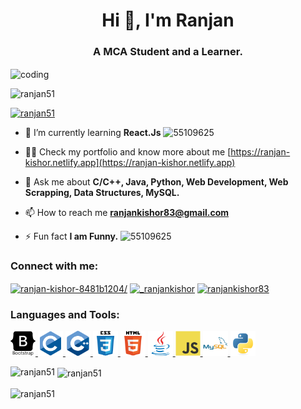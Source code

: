 <h1 align="center">Hi 👋, I'm Ranjan</h1>
<h3 align="center">A MCA Student and a Learner.</h3>
<img align = "center" alt="coding" width="1000" padding-down="10ox" src="https://i.pinimg.com/originals/e1/f3/41/e1f3413bf5036045713341394f617225.gif">

<p align="left"> <img src="https://komarev.com/ghpvc/?username=ranjan51&label=Profile%20views&color=0e75b6&style=flat" alt="ranjan51" /> </p>

<p align="left"> <a href="https://github.com/ryo-ma/github-profile-trophy"><img src="https://github-profile-trophy.vercel.app/?username=ranjan51" alt="ranjan51" /></a> </p>


- 🌱 I’m currently learning **React.Js**
![55109625](https://github.com/ranjan51/ranjan51/assets/73476296/f230524c-0aee-4878-acbc-e668cc7bab45)

- 👨‍💻 Check my portfolio and know more about me [https://ranjan-kishor.netlify.app](https://ranjan-kishor.netlify.app)

- 💬 Ask me about **C/C++, Java, Python, Web Development, Web Scrapping, Data Structures, MySQL.**

- 📫 How to reach me **ranjankishor83@gmail.com**

- ⚡ Fun fact **I am Funny.**
![55109625](https://github.com/ranjan51/ranjan51/assets/73476296/da7b8d42-6167-43e0-bc50-502829b6e471)

<h3 align="left">Connect with me:</h3>
<p align="left">
<a href="https://linkedin.com/in/ranjan-kishor-8481b1204/" target="blank"><img align="center" src="https://raw.githubusercontent.com/rahuldkjain/github-profile-readme-generator/master/src/images/icons/Social/linked-in-alt.svg" alt="ranjan-kishor-8481b1204/" height="30" width="40" /></a>
<a href="https://instagram.com/_ranjankishor" target="blank"><img align="center" src="https://raw.githubusercontent.com/rahuldkjain/github-profile-readme-generator/master/src/images/icons/Social/instagram.svg" alt="_ranjankishor" height="30" width="40" /></a>
<a href="https://www.hackerrank.com/ranjankishor83" target="blank"><img align="center" src="https://raw.githubusercontent.com/rahuldkjain/github-profile-readme-generator/master/src/images/icons/Social/hackerrank.svg" alt="ranjankishor83" height="30" width="40" /></a>
</p>

<h3 align="left">Languages and Tools:</h3>
<p align="left"> <a href="https://getbootstrap.com" target="_blank" rel="noreferrer"> <img src="https://raw.githubusercontent.com/devicons/devicon/master/icons/bootstrap/bootstrap-plain-wordmark.svg" alt="bootstrap" width="40" height="40"/> </a> <a href="https://www.cprogramming.com/" target="_blank" rel="noreferrer"> <img src="https://raw.githubusercontent.com/devicons/devicon/master/icons/c/c-original.svg" alt="c" width="40" height="40"/> </a> <a href="https://www.w3schools.com/cpp/" target="_blank" rel="noreferrer"> <img src="https://raw.githubusercontent.com/devicons/devicon/master/icons/cplusplus/cplusplus-original.svg" alt="cplusplus" width="40" height="40"/> </a> <a href="https://www.w3schools.com/css/" target="_blank" rel="noreferrer"> <img src="https://raw.githubusercontent.com/devicons/devicon/master/icons/css3/css3-original-wordmark.svg" alt="css3" width="40" height="40"/> </a> <a href="https://www.w3.org/html/" target="_blank" rel="noreferrer"> <img src="https://raw.githubusercontent.com/devicons/devicon/master/icons/html5/html5-original-wordmark.svg" alt="html5" width="40" height="40"/> </a> <a href="https://www.java.com" target="_blank" rel="noreferrer"> <img src="https://raw.githubusercontent.com/devicons/devicon/master/icons/java/java-original.svg" alt="java" width="40" height="40"/> </a> <a href="https://developer.mozilla.org/en-US/docs/Web/JavaScript" target="_blank" rel="noreferrer"> <img src="https://raw.githubusercontent.com/devicons/devicon/master/icons/javascript/javascript-original.svg" alt="javascript" width="40" height="40"/> </a> <a href="https://www.mysql.com/" target="_blank" rel="noreferrer"> <img src="https://raw.githubusercontent.com/devicons/devicon/master/icons/mysql/mysql-original-wordmark.svg" alt="mysql" width="40" height="40"/> </a> <a href="https://www.python.org" target="_blank" rel="noreferrer"> <img src="https://raw.githubusercontent.com/devicons/devicon/master/icons/python/python-original.svg" alt="python" width="40" height="40"/> </a> </p>

<p><img align="left" src="https://github-readme-stats.vercel.app/api/top-langs?username=ranjan51&show_icons=true&locale=en&layout=compact" alt="ranjan51" /></p>

<p>&nbsp;<img align="center" src="https://github-readme-stats.vercel.app/api?username=ranjan51&show_icons=true&locale=en" alt="ranjan51" /></p>

<p><img align="center" src="https://github-readme-streak-stats.herokuapp.com/?user=ranjan51&" alt="ranjan51" /></p>
